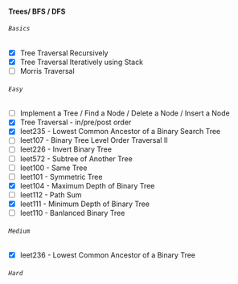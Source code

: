 #### Trees/ BFS / DFS
###### `Basics`
- [x] Tree Traversal Recursively
- [x] Tree Traversal Iteratively using Stack
- [ ] Morris Traversal
###### `Easy`
- [ ] Implement a Tree / Find a Node / Delete a Node / Insert a Node
- [x] Tree Traversal - in/pre/post order
- [x] leet235 - Lowest Common Ancestor of a Binary Search Tree
- [ ] leet107 - Binary Tree Level Order Traversal II
- [ ] leet226 - Invert Binary Tree
- [ ] leet572 - Subtree of Another Tree
- [ ] leet100 - Same Tree
- [ ] leet101 - Symmetric Tree
- [x] leet104 - Maximum Depth of Binary Tree
- [ ] leet112 - Path Sum
- [x] leet111 - Minimum Depth of Binary Tree
- [ ] leet110 - Banlanced Binary Tree
###### `Medium`
- [x] leet236 - Lowest Common Ancestor of a Binary Tree
###### `Hard`
